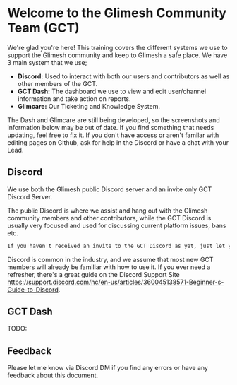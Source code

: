 # Welcome to the Glimesh Community Team (GCT)

We're glad you're here!  This training covers the different systems we use to support the Glimesh community and keep to Glimesh a safe place.  We have 3 main system that we use;

- **Discord:** Used to interact with both our users and contributors as well as other members of the GCT.
- **GCT Dash:** The dashboard we use to view and edit user/channel information and take action on reports.
- **Glimcare:** Our Ticketing and Knowledge System.

The Dash and Glimcare are still being developed, so the screenshots and information below may be out of date.  If you find something that needs updating, feel free to fix it.  If you don't have access or aren't familar with editing pages on Github, ask for help in the Discord or have a chat with your Lead.

## Discord

We use both the Glimesh public Discord server and an invite only GCT Discord Server. 

The public Discord is where we assist and hang out with the Glimesh community members and other contributors, while the GCT Discord is usually very focused and used for discussing current platform issues, bans etc.

```markdown
If you haven't received an invite to the GCT Discord as yet, just let your Team Lead know and they'll get you in.
```

Discord is common in the industry, and we assume that most new GCT members will already be familiar with how to use it.  If you ever need a refresher, there's a great guide on the Discord Support Site https://support.discord.com/hc/en-us/articles/360045138571-Beginner-s-Guide-to-Discord. 


## GCT Dash

TODO: 

## Feedback

Please let me know via Discord DM if you find any errors or have any feedback about this document.  
